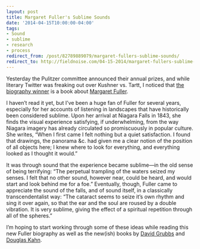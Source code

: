 ```yaml
---
layout: post 
title: Margaret Fuller's Sublime Sounds 
date: '2014-04-15T10:00:00-04:00' 
tags: 
- Sound 
- sublime 
- research 
- process 
redirect_from: /post/82789889079/margaret-fullers-sublime-sounds/
redirect_to: http://fieldnoise.com/04-15-2014/margaret-fullers-sublime-sounds
---
```


Yesterday the Pulitzer committee announced their annual prizes, and while literary Twitter was freaking out over Kushner vs. Tartt, I noticed that [the biography winner](http://www.pulitzer.org/citation/2014-Biography-or-Autobiography) is a book about [Margaret Fuller](http://en.wikipedia.org/wiki/Margaret_Fuller).

I haven’t read it yet, but I’ve been a huge fan of Fuller for several years, especially for her accounts of listening in landscapes that have historically been considered sublime. Upon her arrival at Niagara Falls in 1843, she finds the visual experience satisfying, if underwhelming, from the way Niagara imagery has already circulated so promiscuously in popular culture. She writes, “When I first came I felt nothing but a quiet satisfaction. I found that drawings, the panorama &c. had given me a clear notion of the position of all objects here; I knew where to look for everything, and everything looked as I thought it would.”

It was through sound that the experience became sublime—in the old sense of being terrifying: “The perpetual trampling of the waters seized my senses. I felt that no other sound, however near, could be heard, and would start and look behind me for a foe.” Eventually, though, Fuller came to appreciate the sound of the falls, and of sound itself, in a classically transcendentalist way: “The cataract seems to seize it’s own rhythm and sing it over again, so that the ear and the soul are roused by a double vibration. It is very sublime, giving the effect of a spiritual repetition through all of the spheres.”

I’m hoping to start working through some of these ideas while reading this new Fuller biography as well as the new(ish) books by [David Grubbs](http://www.amazon.com/dp/0822355906ef=pe_385040_30332190_TE_M3T1_ST1_dp_1) and [Douglas Kahn](http://www.amazon.com/Earth-Sound-Signal-Energies-Magnitude/dp/0520257553ef=sr_1_1?s=books&ie=UTF8&qid=1397514942&sr=1-1&keywords=earth+sound+earth+signal).

